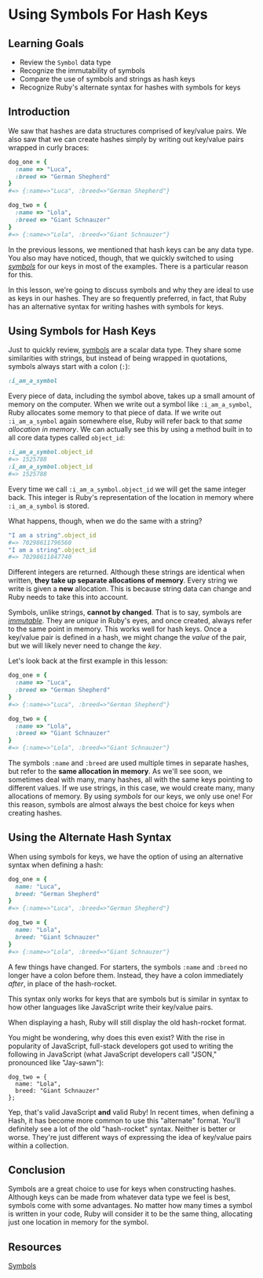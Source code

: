 # Using Symbols For Hash Keys

## Learning Goals

- Review the `Symbol` data type
- Recognize the immutability of symbols
- Compare the use of symbols and strings as hash keys
- Recognize Ruby's alternate syntax for hashes with symbols for keys

## Introduction

We saw that hashes are data structures comprised of key/value pairs. We also saw
that we can create hashes simply by writing out key/value pairs wrapped in curly
braces:

```ruby
dog_one = {
  :name => "Luca",
  :breed => "German Shepherd"
}
#=> {:name=>"Luca", :breed=>"German Shepherd"}

dog_two = {
  :name => "Lola",
  :breed => "Giant Schnauzer"
}
#=> {:name=>"Lola", :breed=>"Giant Schnauzer"}
```

In the previous lessons, we mentioned that hash keys can be any data type. You
also may have noticed, though, that we quickly switched to using
[_symbols_][symbols] for our keys in most of the examples. There is a particular
reason for this.

In this lesson, we're going to discuss symbols and why they are ideal to use as
keys in our hashes. They are so frequently preferred, in fact, that Ruby has an
alternative syntax for writing hashes with symbols for keys.

## Using Symbols for Hash Keys

Just to quickly review, [symbols][symbols] are a scalar data type. They share some
similarities with strings, but instead of being wrapped in quotations, symbols
always start with a colon (`:`):

```ruby
:i_am_a_symbol
```

Every piece of data, including the symbol above, takes up a small amount of
memory on the computer. When we write out a symbol like `:i_am_a_symbol`, Ruby
allocates some memory to that piece of data. If we write out `:i_am_a_symbol`
again somewhere else, Ruby will refer back to that _same allocation in memory_.
We can actually see this by using a method built in to all core data types
called `object_id`:

```ruby
:i_am_a_symbol.object_id
#=> 1525788
:i_am_a_symbol.object_id
#=> 1525788
```

Every time we call `:i_am_a_symbol.object_id` we will get the same integer back.
This integer is Ruby's representation of the location in memory where
`:i_am_a_symbol` is stored.

What happens, though, when we do the same with a string?

```ruby
"I am a string".object_id
#=> 70298611796560
"I am a string".object_id
#=> 70298611847740
```

Different integers are returned. Although these strings are identical when
written, **they take up separate allocations of memory**. Every string we write
is given a **new** allocation. This is because string data can change and Ruby
needs to take this into account.

Symbols, unlike strings, **cannot by changed**. That is to say, symbols are
[_immutable_][immutable]. They are _unique_ in Ruby's eyes, and once created,
always refer to the same point in memory. This works well for hash keys. Once a
key/value pair is defined in a hash, we might change the _value_ of the pair,
but we will likely never need to change the _key_.

Let's look back at the first example in this lesson:

```ruby
dog_one = {
  :name => "Luca",
  :breed => "German Shepherd"
}
#=> {:name=>"Luca", :breed=>"German Shepherd"}

dog_two = {
  :name => "Lola",
  :breed => "Giant Schnauzer"
}
#=> {:name=>"Lola", :breed=>"Giant Schnauzer"}
```

The symbols `:name` and `:breed` are used multiple times in separate hashes, but
refer to the **same allocation in memory**. As we'll see soon, we sometimes deal
with many, many hashes, all with the same keys pointing to different values. If
we use strings, in this case, we would create many, many allocations of
memory. By using _symbols_ for our keys, we only use one! For this reason,
symbols are almost always the best choice for keys when creating hashes.

## Using the Alternate Hash Syntax

When using symbols for keys, we have the option of using an alternative syntax
when defining a hash:

```ruby
dog_one = {
  name: "Luca",
  breed: "German Shepherd"
}
#=> {:name=>"Luca", :breed=>"German Shepherd"}

dog_two = {
  name: "Lola",
  breed: "Giant Schnauzer"
}
#=> {:name=>"Lola", :breed=>"Giant Schnauzer"}
```

A few things have changed. For starters, the symbols `:name` and `:breed` no
longer have a colon before them. Instead, they have a colon immediately _after_,
in place of the hash-rocket.

This syntax only works for keys that are symbols but is similar in syntax to
how other languages like JavaScript write their key/value pairs.

When displaying a hash, Ruby will still display the old hash-rocket format.

You might be wondering, why does this even exist? With the rise in popularity
of JavaScript, full-stack developers got used to writing the following in
JavaScript (what JavaScript developers call "JSON," pronounced like "Jay-sawn"):

```JS
dog_two = {
  name: "Lola",
  breed: "Giant Schnauzer"
};
```

Yep, that's valid JavaScript **and** valid Ruby! In recent times, when defining
a Hash, it has become more common to use this "alternate" format. You'll
definitely see a lot of the old "hash-rocket" syntax. Neither is better or
worse. They're just different ways of expressing the idea of key/value pairs
within a collection.

## Conclusion

Symbols are a great choice to use for keys when constructing hashes. Although
keys can be made from whatever data type we feel is best, symbols come with
some advantages. No matter how many times a symbol is written in your code, Ruby
will consider it to be the same thing, allocating just one location in memory
for the symbol.

## Resources

[Symbols][symbols]

[immutable]: https://en.wikipedia.org/wiki/Immutable_object
[symbols]: https://ruby-doc.org/core-2.6.3/Symbol.html
